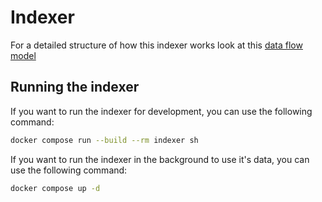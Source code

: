 # Indexer

For a detailed structure of how this indexer works look at this [data flow model](https://whimsical.com/secret-network-indexer-data-flow-LRX17PwCNqsaNFP9ezHDa1])

## Running the indexer

If you want to run the indexer for development, you can use the following command:

```bash
docker compose run --build --rm indexer sh
```

If you want to run the indexer in the background to use it's data, you can use the following command:

```bash
docker compose up -d
```

